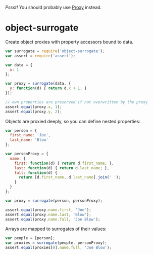 _Pssst!_ You should probably use [Proxy](https://developer.mozilla.org/en-US/docs/Web/JavaScript/Reference/Global_Objects/Proxy) instead.

# object-surrogate
Create object proxies with property accessors bound to data.

```js
var surrogate = require('object-surrogate');
var assert = require('assert');

var data = {
  x: 1
};

var proxy = surrogate(data, {
  y: function(d) { return d.x + 1; }
});

// own properties are preserved if not overwritten by the proxy
assert.equal(proxy.x, 1);
assert.equal(proxy.y, 2);
```

Objects are proxied deeply, so you can define nested properties:

```js
var person = {
  first_name: 'Joe',
  last_name: 'Blow'
};

var personProxy = {
  name: {
    first: function(d) { return d.first_name; },
    last: function(d) { return d.last_name; },
    full: function(d) {
      return [d.first_name, d.last_name].join(' ');
    }
  }
};

var proxy = surrogate(person, personProxy);

assert.equal(proxy.name.first, 'Joe');
assert.equal(proxy.name.last, 'Blow');
assert.equal(proxy.name.full, 'Joe Blow');
```

Arrays are mapped to surrogates of their values:

```js
var people = [person];
var proxies = surrogate(people, personProxy);
assert.equal(proxies[0].name.full, 'Joe Blow');
```
